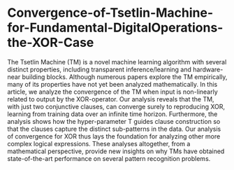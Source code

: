 # Convergence-of-Tsetlin-Machine-for-Fundamental-DigitalOperations-the-XOR-Case

The Tsetlin Machine (TM) is a novel machine learning algorithm with several distinct properties, including transparent inference/learning and hardware-near building blocks. Although numerous papers explore the TM empirically, many of its properties have not yet been analyzed mathematically. In this article, we analyze the convergence of the TM when input is non-linearly related to output by the XOR-operator. Our analysis reveals that the TM, with just two conjunctive clauses, can converge surely to reproducing XOR, learning from training data over an infinite time horizon. Furthermore, the analysis shows how the hyper-parameter T guides clause construction so that the clauses capture the distinct sub-patterns in the data. Our analysis of convergence for XOR thus lays the foundation for analyzing other more complex logical expressions. These analyses altogether, from a mathematical perspective, provide new insights on why TMs have obtained state-of-the-art performance on several pattern recognition problems.
